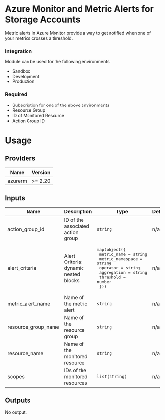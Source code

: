 # Azure Monitor and Metric Alerts for Storage Accounts

Metric alerts in Azure Monitor provide a way to get notified when one of your metrics crosses a threshold.

### Integration

Module can be used for the following environments:

- Sandbox
- Development
- Production

### Required

- Subscription for one of the above environments
- Resource Group
- ID of Monitored Resource
- Action Group ID



# Usage

<!--- BEGIN_TF_DOCS --->
## Providers

| Name | Version |
|------|---------|
| azurerm | >= 2.20 |

## Inputs

| Name | Description | Type | Default | Required |
|------|-------------|------|---------|:-----:|
| action\_group\_id | ID of the associated action group | `string` | n/a | yes |
| alert\_criteria | Alert Criteria: dynamic nested blocks | <pre>map(object({<br>    metric_name      = string<br>    metric_namespace = string<br>    operator         = string<br>    aggregation      = string<br>    threshold        = number<br>  }))</pre> | n/a | yes |
| metric\_alert\_name | Name of the metric alert | `string` | n/a | yes |
| resource\_group\_name | Name of the resource group | `string` | n/a | yes |
| resource\_name | Name of the monitored resource | `string` | n/a | yes |
| scopes | IDs of the monitored resources | `list(string)` | n/a | yes |

## Outputs

No output.
<!--- END_TF_DOCS --->

